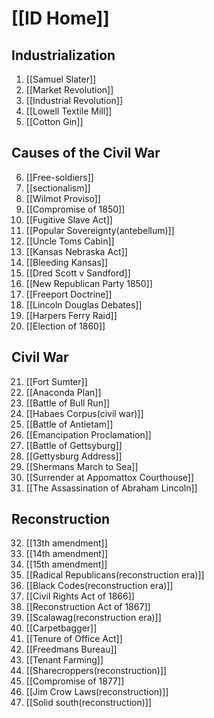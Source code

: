 # [[ID Home]]

## Industrialization
1. [[Samuel Slater]]
2. [[Market Revolution]]
3. [[Industrial Revolution]]
4. [[Lowell Textile Mill]]
5. [[Cotton Gin]]

## Causes of the Civil War
6. [[Free-soldiers]]
7.  [[sectionalism]] 
8. [[Wilmot Proviso]]
9. [[Compromise of 1850]]
10. [[Fugitive Slave Act]]
11. [[Popular Sovereignty(antebellum)]]
12. [[Uncle Toms Cabin]]
13. [[Kansas Nebraska Act]]
14. [[Bleeding Kansas]]
15. [[Dred Scott v Sandford]]
16. [[New Republican Party 1850]]
17. [[Freeport Doctrine]]
18. [[Lincoln Douglas Debates]]
19. [[Harpers Ferry Raid]]
20. [[Election of 1860]]

## Civil War
21. [[Fort Sumter]]
22. [[Anaconda Plan]]
23. [[Battle of Bull Run]]
24. [[Habaes Corpus(civil war)]]
25. [[Battle of Antietam]]
26. [[Emancipation Proclamation]]
27. [[Battle of Gettsyburg]]
28. [[Gettysburg Address]]
29. [[Shermans March to Sea]]
30. [[Surrender at Appomattox Courthouse]]
31. [[The Assassination of Abraham Lincoln]]

## Reconstruction
32. [[13th amendment]]
33. [[14th amendment]]
34. [[15th amendment]]
35. [[Radical Republicans(reconstruction era)]]
36. [[Black Codes(reconstruction era)]]
37. [[Civil Rights Act of 1866]]
38. [[Reconstruction Act of 1867]]
39. [[Scalawag(reconstruction era)]]
40. [[Carpetbagger]]
41. [[Tenure of Office Act]]
42. [[Freedmans Bureau]]
43. [[Tenant Farming]]
44. [[Sharecroppers(reconstruction)]]
45. [[Compromise of 1877]]
46. [[Jim Crow Laws(reconstruction)]]
47. [[Solid south(reconstruction)]]